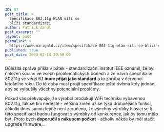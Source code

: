 ```yaml
---
ID: 97
post_title: >
  Specifikace 802.11g WLAN sítí se
  blíží standardizaci
author: Patrick Zandl
post_excerpt: ""
layout: post
permalink: >
  https://www.marigold.cz/item/specifikace-802-11g-wlan-siti-se-blizi-standardizaci
published: true
post_date: 2003-02-14 20:59:00
---
```

<P>Důležitá zpráva přišla v pátek - standardizační institut IEEE oznámil, že byl nalezen soulad ve všech problematických bodech a že návrh specifikace 802.11g ve verzi 6.1 <STRONG>bude přijat jako standard</STRONG> a to zhruba v červenci letošního roku. Do té doby musí projít specifikace ještě dvěma koly jednání, aby se vyloušily všechny potenciální problémy.</P>
<P>Pokud vás překvapuje, že výrobci produkují WiFi techniku vybavenou 802.11g, tak se tím neděste - většina změn už se týká drobnějších funkcí, ačkoliv dnes samozřejmě není zaručeno, že všechny výrobky hlásící se k této specifikaci budou fungovat s výrobky od konkurence, jak by tomu mělo být. Proto bych <STRONG>doporučil s nákupem počkat</STRONG> - ačkoliv někde by měl stačit upgrade firmware...</P>